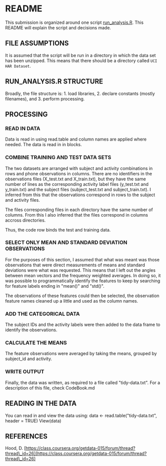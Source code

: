 README
======

This submission is organized around one script [run\_analysis.R](https://github.com/lkoudstaal/getdata-project/blob/master/run\_analysis.R). This README will explain the script and decisions made.


FILE ASSUMPTIONS
----------------
It is assumed that the script will be run in a directory in which the data set has been unzipped. This means that there should be a directory called `UCI HAR Dataset`.


RUN\_ANALYSIS.R STRUCTURE
------------------------
Broadly, the file structure is: 
	1. load libraries, 
	2. declare constants (mostly filenames), and 
	3. perform processing.


PROCESSING
----------

### READ IN DATA
Data is read in using read.table and column names are applied where needed. The data is read in in blocks.

### COMBINE TRAINING AND TEST DATA SETS
The two datasets are arranged with subject and activity combinations in rows and phone observations in columns. There are no identifiers in the observations files (X\_test.txt and X\_train.txt), but they have the same number of lines as the corresponding activity label files (y\_test.txt and y\_train.txt) and the subject files (subject\_test.txt and subject\_train.txt). I inferred from this that the observations correspond in rows to the subject and activity files.

The files corresponding files in each directory have the same number of columns. From this I also inferred that the files correspond in columns accross directories.

Thus, the code row binds the test and training data.

### SELECT ONLY MEAN AND STANDARD DEVIATION OBSERVATIONS
For the purposes of this section, I assumed that what was meant was those observations that were direct measurements of means and standard deviations were what was requested. This means that I left out the angles between mean vectors and the frequency weighted averages. In doing so, it was possible to programmatically identify the features to keep by searching for feature labels ending in "mean()" and "std()".

The observations of these features could then be selected, the observation feature names cleaned up a little and used as the column names.

### ADD THE CATEGORICAL DATA
The subject IDs and the activity labels were then added to the data frame to identify the observations.

### CALCULATE THE MEANS
The feature observations were averaged by taking the means, grouped by subject\_id and activity.

### WRITE OUTPUT
Finally, the data was written, as required to a file called "tidy-data.txt". For a description of this file, check CodeBook.md


READING IN THE DATA
-------------------
You can read in and view the data using:
		data <- read.table("tidy-data.txt", header = TRUE)
    		View(data)


REFERENCES
----------
Hood, D. [https://class.coursera.org/getdata-015/forum/thread?thread\_id=26](https://class.coursera.org/getdata-015/forum/thread?thread\_id=26)
